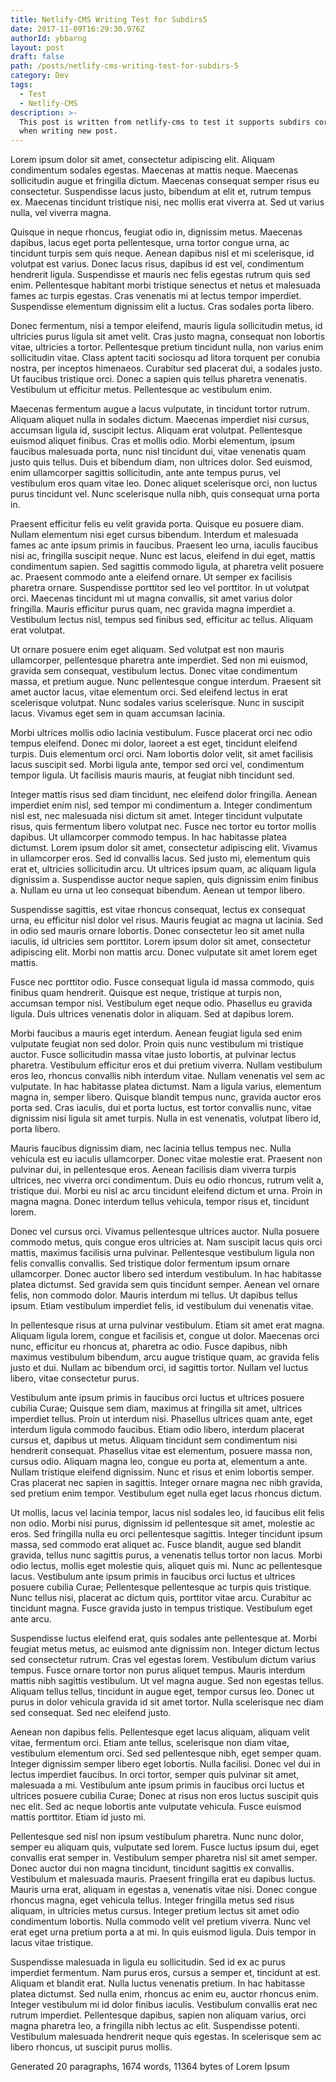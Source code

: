 ```yaml
---
title: Netlify-CMS Writing Test for Subdirs5
date: 2017-11-09T16:29:30.976Z
authorId: ybbarng
layout: post
draft: false
path: /posts/netlify-cms-writing-test-for-subdirs-5
category: Dev
tags:
  - Test
  - Netlify-CMS
description: >-
  This post is written from netlify-cms to test it supports subdirs correctly
  when writing new post.
---
```

<!--StartFragment-->

Lorem ipsum dolor sit amet, consectetur adipiscing elit. Aliquam condimentum sodales egestas. Maecenas at mattis neque. Maecenas sollicitudin augue et fringilla dictum. Maecenas consequat semper risus eu consectetur. Suspendisse lacus justo, bibendum at elit et, rutrum tempus ex. Maecenas tincidunt tristique nisi, nec mollis erat viverra at. Sed ut varius nulla, vel viverra magna.

Quisque in neque rhoncus, feugiat odio in, dignissim metus. Maecenas dapibus, lacus eget porta pellentesque, urna tortor congue urna, ac tincidunt turpis sem quis neque. Aenean dapibus nisl et mi scelerisque, id volutpat est varius. Donec lacus risus, dapibus id est vel, condimentum hendrerit ligula. Suspendisse et mauris nec felis egestas rutrum quis sed enim. Pellentesque habitant morbi tristique senectus et netus et malesuada fames ac turpis egestas. Cras venenatis mi at lectus tempor imperdiet. Suspendisse elementum dignissim elit a luctus. Cras sodales porta libero.

Donec fermentum, nisi a tempor eleifend, mauris ligula sollicitudin metus, id ultricies purus ligula sit amet velit. Cras justo magna, consequat non lobortis vitae, ultricies a tortor. Pellentesque pretium tincidunt nulla, non varius enim sollicitudin vitae. Class aptent taciti sociosqu ad litora torquent per conubia nostra, per inceptos himenaeos. Curabitur sed placerat dui, a sodales justo. Ut faucibus tristique orci. Donec a sapien quis tellus pharetra venenatis. Vestibulum ut efficitur metus. Pellentesque ac vestibulum enim.

Maecenas fermentum augue a lacus vulputate, in tincidunt tortor rutrum. Aliquam aliquet nulla in sodales dictum. Maecenas imperdiet nisi cursus, accumsan ligula id, suscipit lectus. Aliquam erat volutpat. Pellentesque euismod aliquet finibus. Cras et mollis odio. Morbi elementum, ipsum faucibus malesuada porta, nunc nisl tincidunt dui, vitae venenatis quam justo quis tellus. Duis et bibendum diam, non ultrices dolor. Sed euismod, enim ullamcorper sagittis sollicitudin, ante ante tempus purus, vel vestibulum eros quam vitae leo. Donec aliquet scelerisque orci, non luctus purus tincidunt vel. Nunc scelerisque nulla nibh, quis consequat urna porta in.

Praesent efficitur felis eu velit gravida porta. Quisque eu posuere diam. Nullam elementum nisi eget cursus bibendum. Interdum et malesuada fames ac ante ipsum primis in faucibus. Praesent leo urna, iaculis faucibus nisi ac, fringilla suscipit neque. Nunc est lacus, eleifend in dui eget, mattis condimentum sapien. Sed sagittis commodo ligula, at pharetra velit posuere ac. Praesent commodo ante a eleifend ornare. Ut semper ex facilisis pharetra ornare. Suspendisse porttitor sed leo vel porttitor. In ut volutpat orci. Maecenas tincidunt mi ut magna convallis, sit amet varius dolor fringilla. Mauris efficitur purus quam, nec gravida magna imperdiet a. Vestibulum lectus nisl, tempus sed finibus sed, efficitur ac tellus. Aliquam erat volutpat.

Ut ornare posuere enim eget aliquam. Sed volutpat est non mauris ullamcorper, pellentesque pharetra ante imperdiet. Sed non mi euismod, gravida sem consequat, vestibulum lectus. Donec vitae condimentum massa, et pretium augue. Nunc pellentesque congue interdum. Praesent sit amet auctor lacus, vitae elementum orci. Sed eleifend lectus in erat scelerisque volutpat. Nunc sodales varius scelerisque. Nunc in suscipit lacus. Vivamus eget sem in quam accumsan lacinia.

Morbi ultrices mollis odio lacinia vestibulum. Fusce placerat orci nec odio tempus eleifend. Donec mi dolor, laoreet a est eget, tincidunt eleifend turpis. Duis elementum orci orci. Nam lobortis dolor velit, sit amet facilisis lacus suscipit sed. Morbi ligula ante, tempor sed orci vel, condimentum tempor ligula. Ut facilisis mauris mauris, at feugiat nibh tincidunt sed.

Integer mattis risus sed diam tincidunt, nec eleifend dolor fringilla. Aenean imperdiet enim nisl, sed tempor mi condimentum a. Integer condimentum nisl est, nec malesuada nisi dictum sit amet. Integer tincidunt vulputate risus, quis fermentum libero volutpat nec. Fusce nec tortor eu tortor mollis dapibus. Ut ullamcorper commodo tempus. In hac habitasse platea dictumst. Lorem ipsum dolor sit amet, consectetur adipiscing elit. Vivamus in ullamcorper eros. Sed id convallis lacus. Sed justo mi, elementum quis erat et, ultricies sollicitudin arcu. Ut ultrices ipsum quam, ac aliquam ligula dignissim a. Suspendisse auctor neque sapien, quis dignissim enim finibus a. Nullam eu urna ut leo consequat bibendum. Aenean ut tempor libero.

Suspendisse sagittis, est vitae rhoncus consequat, lectus ex consequat urna, eu efficitur nisl dolor vel risus. Mauris feugiat ac magna ut lacinia. Sed in odio sed mauris ornare lobortis. Donec consectetur leo sit amet nulla iaculis, id ultricies sem porttitor. Lorem ipsum dolor sit amet, consectetur adipiscing elit. Morbi non mattis arcu. Donec vulputate sit amet lorem eget mattis.

Fusce nec porttitor odio. Fusce consequat ligula id massa commodo, quis finibus quam hendrerit. Quisque est neque, tristique at turpis non, accumsan tempor nisl. Vestibulum eget neque odio. Phasellus eu gravida ligula. Duis ultrices venenatis dolor in aliquam. Sed at dapibus lorem.

Morbi faucibus a mauris eget interdum. Aenean feugiat ligula sed enim vulputate feugiat non sed dolor. Proin quis nunc vestibulum mi tristique auctor. Fusce sollicitudin massa vitae justo lobortis, at pulvinar lectus pharetra. Vestibulum efficitur eros et dui pretium viverra. Nullam vestibulum eros leo, rhoncus convallis nibh interdum vitae. Nullam venenatis vel sem ac vulputate. In hac habitasse platea dictumst. Nam a ligula varius, elementum magna in, semper libero. Quisque blandit tempus nunc, gravida auctor eros porta sed. Cras iaculis, dui et porta luctus, est tortor convallis nunc, vitae dignissim nisi ligula sit amet turpis. Nulla in est venenatis, volutpat libero id, porta libero.

Mauris faucibus dignissim diam, nec lacinia tellus tempus nec. Nulla vehicula est eu iaculis ullamcorper. Donec vitae molestie erat. Praesent non pulvinar dui, in pellentesque eros. Aenean facilisis diam viverra turpis ultrices, nec viverra orci condimentum. Duis eu odio rhoncus, rutrum velit a, tristique dui. Morbi eu nisl ac arcu tincidunt eleifend dictum et urna. Proin in magna magna. Donec interdum tellus vehicula, tempor risus et, tincidunt lorem.

Donec vel cursus orci. Vivamus pellentesque ultrices auctor. Nulla posuere commodo metus, quis congue eros ultricies at. Nam suscipit lacus quis orci mattis, maximus facilisis urna pulvinar. Pellentesque vestibulum ligula non felis convallis convallis. Sed tristique dolor fermentum ipsum ornare ullamcorper. Donec auctor libero sed interdum vestibulum. In hac habitasse platea dictumst. Sed gravida sem quis tincidunt semper. Aenean vel ornare felis, non commodo dolor. Mauris interdum mi tellus. Ut dapibus tellus ipsum. Etiam vestibulum imperdiet felis, id vestibulum dui venenatis vitae.

In pellentesque risus at urna pulvinar vestibulum. Etiam sit amet erat magna. Aliquam ligula lorem, congue et facilisis et, congue ut dolor. Maecenas orci nunc, efficitur eu rhoncus at, pharetra ac odio. Fusce dapibus, nibh maximus vestibulum bibendum, arcu augue tristique quam, ac gravida felis justo et dui. Nullam ac bibendum orci, id sagittis tortor. Nullam vel luctus libero, vitae consectetur purus.

Vestibulum ante ipsum primis in faucibus orci luctus et ultrices posuere cubilia Curae; Quisque sem diam, maximus at fringilla sit amet, ultrices imperdiet tellus. Proin ut interdum nisi. Phasellus ultrices quam ante, eget interdum ligula commodo faucibus. Etiam odio libero, interdum placerat cursus et, dapibus ut metus. Aliquam tincidunt sem condimentum nisi hendrerit consequat. Phasellus vitae est elementum, posuere massa non, cursus odio. Aliquam magna leo, congue eu porta at, elementum a ante. Nullam tristique eleifend dignissim. Nunc et risus et enim lobortis semper. Cras placerat nec sapien in sagittis. Integer ornare magna nec nibh gravida, sed pretium enim tempor. Vestibulum eget nulla eget lacus rhoncus dictum.

Ut mollis, lacus vel lacinia tempor, lacus nisl sodales leo, id faucibus elit felis non odio. Morbi nisi purus, dignissim id pellentesque sit amet, molestie ac eros. Sed fringilla nulla eu orci pellentesque sagittis. Integer tincidunt ipsum massa, sed commodo erat aliquet ac. Fusce blandit, augue sed blandit gravida, tellus nunc sagittis purus, a venenatis tellus tortor non lacus. Morbi odio lectus, mollis eget molestie quis, aliquet quis mi. Nunc ac pellentesque lacus. Vestibulum ante ipsum primis in faucibus orci luctus et ultrices posuere cubilia Curae; Pellentesque pellentesque ac turpis quis tristique. Nunc tellus nisi, placerat ac dictum quis, porttitor vitae arcu. Curabitur ac tincidunt magna. Fusce gravida justo in tempus tristique. Vestibulum eget ante arcu.

Suspendisse luctus eleifend erat, quis sodales ante pellentesque at. Morbi feugiat metus metus, ac euismod ante dignissim non. Integer dictum lectus sed consectetur rutrum. Cras vel egestas lorem. Vestibulum dictum varius tempus. Fusce ornare tortor non purus aliquet tempus. Mauris interdum mattis nibh sagittis vestibulum. Ut vel magna augue. Sed non egestas tellus. Aliquam tellus tellus, tincidunt in augue eget, tempor cursus leo. Donec ut purus in dolor vehicula gravida id sit amet tortor. Nulla scelerisque nec diam sed consequat. Sed nec eleifend justo.

Aenean non dapibus felis. Pellentesque eget lacus aliquam, aliquam velit vitae, fermentum orci. Etiam ante tellus, scelerisque non diam vitae, vestibulum elementum orci. Sed sed pellentesque nibh, eget semper quam. Integer dignissim semper libero eget lobortis. Nulla facilisi. Donec vel dui in lectus imperdiet faucibus. In orci tortor, semper quis pulvinar sit amet, malesuada a mi. Vestibulum ante ipsum primis in faucibus orci luctus et ultrices posuere cubilia Curae; Donec at risus non eros luctus suscipit quis nec elit. Sed ac neque lobortis ante vulputate vehicula. Fusce euismod mattis porttitor. Etiam id justo mi.

Pellentesque sed nisl non ipsum vestibulum pharetra. Nunc nunc dolor, semper eu aliquam quis, vulputate sed lorem. Fusce luctus ipsum dui, eget convallis erat semper in. Vestibulum semper pharetra nisl sit amet semper. Donec auctor dui non magna tincidunt, tincidunt sagittis ex convallis. Vestibulum et malesuada mauris. Praesent fringilla erat eu dapibus luctus. Mauris urna erat, aliquam in egestas a, venenatis vitae nisi. Donec congue rhoncus magna, eget vehicula tellus. Integer fringilla metus sed risus aliquam, in ultricies metus cursus. Integer pretium lectus sit amet odio condimentum lobortis. Nulla commodo velit vel pretium viverra. Nunc vel erat eget urna pretium porta a at mi. In quis euismod ligula. Duis tempor in lacus vitae tristique.

Suspendisse malesuada in ligula eu sollicitudin. Sed id ex ac purus imperdiet fermentum. Nam purus eros, cursus a semper et, tincidunt at est. Aliquam et blandit erat. Nulla luctus venenatis pretium. In hac habitasse platea dictumst. Sed nulla enim, rhoncus ac enim eu, auctor rhoncus enim. Integer vestibulum mi id dolor finibus iaculis. Vestibulum convallis erat nec rutrum imperdiet. Pellentesque dapibus, sapien non aliquam varius, orci magna pharetra leo, a fringilla nibh lectus ac elit. Suspendisse potenti. Vestibulum malesuada hendrerit neque quis egestas. In scelerisque sem ac libero rhoncus, ut suscipit purus mollis.

Generated 20 paragraphs, 1674 words, 11364 bytes of Lorem Ipsum

<!--EndFragment-->
